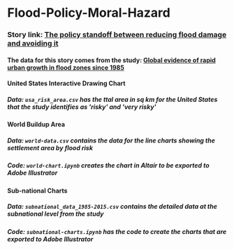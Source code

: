 # Flood-Policy-Moral-Hazard

### Story link: [The policy standoff between reducing flood damage and avoiding it](https://shivangibishnoi.github.io/moral-hazard/index.html)

#### The data for this story comes from the study: [Global evidence of rapid urban growth in flood zones since 1985](https://www.nature.com/articles/s41586-023-06468-9)

#### United States Interactive Drawing Chart
##### Data: ```usa_risk_area.csv``` has the ttal area in sq km for the United States that the study identifies as 'risky' and 'very risky'

#### World Buildup Area
##### Data: ```world-data.csv``` contains the data for the line charts showing the settlement area by flood risk
##### Code: ```world-chart.ipynb``` creates the chart in Altair to be exported to Adobe Illustrator

#### Sub-national Charts
##### Data: ```subnational_data_1985-2015.csv``` contains the detailed data at the subnational level from the study
##### Code: ```subnational-charts.ipynb``` has the code to create the charts that are exported to Adobe Illustrator 




